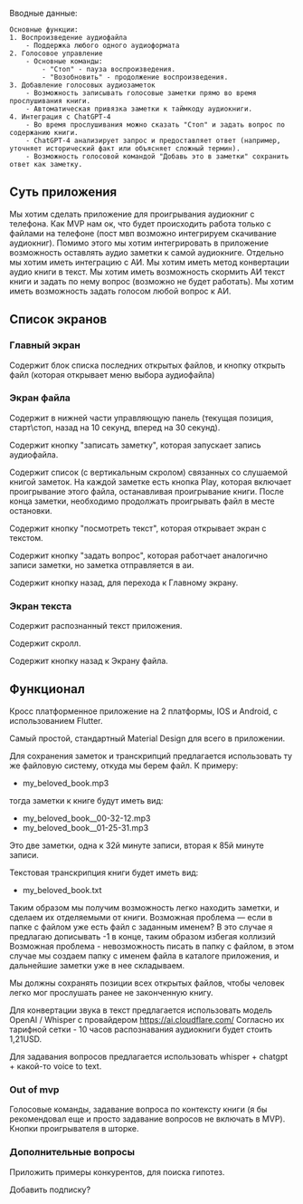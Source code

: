 Вводные данные:
```
Основные функции:
1. Воспроизведение аудиофайла
    - Поддержка любого одного аудиоформата
2. Голосовое управление
    - Основные команды:
        - "Стоп" - пауза воспроизведения.
        - "Возобновить" - продолжение воспроизведения.
3. Добавление голосовых аудиозаметок
    - Возможность записывать голосовые заметки прямо во время прослушивания книги.
    - Автоматическая привязка заметки к таймкоду аудиокниги.
4. Интеграция с ChatGPT-4    
    - Во время прослушивания можно сказать "Стоп" и задать вопрос по содержанию книги.
    - ChatGPT-4 анализирует запрос и предоставляет ответ (например, уточняет исторический факт или объясняет сложный термин).
    - Возможность голосовой командой "Добавь это в заметки" сохранить ответ как заметку.
```

## Суть приложения
Мы хотим сделать приложение для проигрывания аудиокниг с телефона. Как MVP нам ок, что будет происходить работа только с файлами на телефоне (пост мвп возможно интегрируем скачивание аудиокниг). Помимо этого мы хотим интегрировать в приложение возможность оставлять аудио заметки к самой аудиокниге. Отдельно мы хотим иметь интеграцию с АИ. Мы хотим иметь метод конвертации аудио книги в текст. Мы хотим иметь возможность скормить АИ текст книги и задать по нему вопрос (возможно не будет работать). Мы хотим иметь возможность задать голосом любой вопрос к АИ.
## Список экранов
### Главный экран
Содержит блок списка последних открытых файлов, и кнопку открыть файл (которая открывает меню выбора аудиофайла)
### Экран файла
Содержит в нижней части управляющую панель (текущая позиция, старт\стоп, назад на 10 секунд, вперед на 30 секунд).

Содержит кнопку "записать заметку", которая запускает запись аудиофайла.

Содержит список (с вертикальным скролом) связанных со слушаемой книгой заметок. На каждой заметке есть кнопка Play, которая включает проигрывание этого файла, останавливая проигрывание книги. После конца заметки, необходимо продолжать проигрывать файл в месте остановки.

Содержит кнопку "посмотреть текст", которая открывает экран с текстом.

Содержит кнопку "задать вопрос", которая работчает аналогично записи заметки, но заметка отправляется в аи.

Содержит кнопку назад, для перехода к Главному экрану.

### Экран текста
Содержит распознанный текст приложения.

Содержит скролл.

Содержит кнопку назад к Экрану файла.

## Функционал
Кросс платформенное приложение на 2 платформы, IOS и Android, с использованием Flutter.

Самый простой, стандартный Material Design для всего в приложении.

Для сохранения заметок и транскрипций предлагается использовать ту же файловую систему, откуда мы берем файл. К примеру:
- my_beloved_book.mp3

тогда заметки к книге будут иметь вид:
- my_beloved_book__00-32-12.mp3
- my_beloved_book__01-25-31.mp3

Это две заметки, одна к 32й минуте записи, вторая к 85й минуте записи.

Текстовая транскрипция книги будет иметь вид:
- my_beloved_book.txt

Таким образом мы получим возможность легко находить заметки, и сделаем их отделяемыми от книги. Возможная проблема — если в папке с файлом уже есть файл с заданным именем? В это случае я предлагаю дописывать -1 в конце, таким образом избегая коллизий
Возможная проблема - невозможность писать в папку с файлом, в этом случае мы создаем папку с именем файла в каталоге приложения, и дальнейшие заметки уже в нее складываем.

Мы должны сохранять позиции всех открытых файлов, чтобы человек легко мог прослушать ранее не законченную книгу.

Для конвертации звука в текст предлагается использовать модель OpenAI / Whisper с провайдером 
https://ai.cloudflare.com/
Согласно их тарифной сетки - 10 часов распознавания аудиокниги будет стоить 1,21USD.

Для задавания вопросов предлагается использовать whisper + chatgpt + какой-то voice to text.

### Out of mvp
Голосовые команды, задавание вопроса по контексту книги (я бы рекомендовал еще и просто задавание вопросов не включать в MVP). Кнопки проигрывателя в шторке.

### Дополнительные вопросы
Приложить примеры конкурентов, для поиска гипотез.

Добавить подписку?